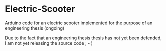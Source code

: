 # Electric-Scooter
Arduino code for an electric scooter implemented for the purpose of an engineering thesis (ongoing)

Due to the fact that an engineering thesis thesis has not yet been defended, I am not yet releasing the source code ; - )
